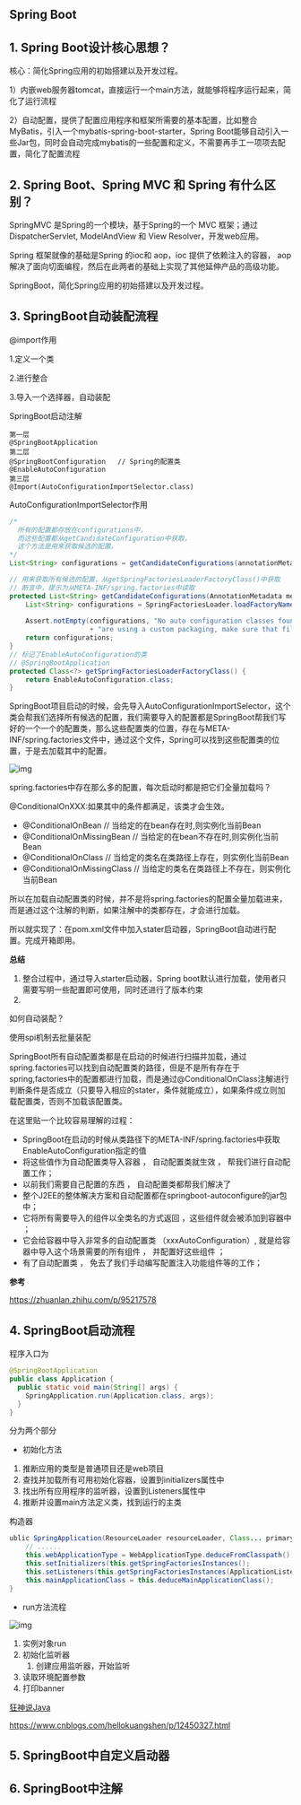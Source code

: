## Spring Boot

## 1.  Spring Boot设计核心思想？

核心：简化Spring应用的初始搭建以及开发过程。

1）内嵌web服务器tomcat，直接运行一个main方法，就能够将程序运行起来，简化了运行流程

2）自动配置，提供了配置应用程序和框架所需要的基本配置，比如整合MyBatis，引入一个mybatis-spring-boot-starter，Spring Boot能够自动引入一些Jar包，同时会自动完成mybatis的一些配置和定义，不需要再手工一项项去配置，简化了配置流程





## 2. Spring Boot、Spring MVC 和 Spring 有什么区别？

SpringMVC 是Spring的一个模块，基于Spring的一个 MVC 框架；通过DispatcherServlet, ModelAndView 和 View Resolver，开发web应用。

Spring 框架就像的基础是Spring 的ioc和 aop，ioc 提供了依赖注入的容器， aop解决了面向切面编程，然后在此两者的基础上实现了其他延伸产品的高级功能。

SpringBoot，简化Spring应用的初始搭建以及开发过程。







## 3. SpringBoot自动装配流程

@import作用

1.定义一个类

2.进行整合

3.导入一个选择器，自动装配



SpringBoot启动注解

```
第一层
@SpringBootApplication
第二层
@SpringBootConfiguration   // Spring的配置类
@EnableAutoConfiguration
第三层
@Import(AutoConfigurationImportSelector.class)
```

AutoConfigurationImportSelector作用

```java
/*
  所有的配置都存放在configurations中，
  而这些配置都从getCandidateConfiguration中获取，
  这个方法是用来获取候选的配置。
*/
List<String> configurations = getCandidateConfigurations(annotationMetadata, attributes)

// 用来获取所有候选的配置，从getSpringFactoriesLoaderFactoryClass()中获取
// 断言中，提示为从META-INF/spring.factories中读取
protected List<String> getCandidateConfigurations(AnnotationMetadata metadata, AnnotationAttributes attributes) {
    List<String> configurations = SpringFactoriesLoader.loadFactoryNames(getSpringFactoriesLoaderFactoryClass(),
                                                                         getBeanClassLoader());
    Assert.notEmpty(configurations, "No auto configuration classes found in META-INF/spring.factories. If you "
                    + "are using a custom packaging, make sure that file is correct.");
    return configurations;
}
// 标记了EnableAutoConfiguration的类
// @SpringBootApplication
protected Class<?> getSpringFactoriesLoaderFactoryClass() {
	return EnableAutoConfiguration.class;
}
```

SpringBoot项目启动的时候，会先导入AutoConfigurationImportSelector，这个类会帮我们选择所有候选的配置，我们需要导入的配置都是SpringBoot帮我们写好的一个一个的配置类，那么这些配置类的位置，存在与META-INF/spring.factories文件中，通过这个文件，Spring可以找到这些配置类的位置，于是去加载其中的配置。

![img](https://pic3.zhimg.com/80/v2-ec490d9baecef2b0ff77af59598c8c12_720w.jpg)

spring.factories中存在那么多的配置，每次启动时都是把它们全量加载吗？

@ConditionalOnXXX:如果其中的条件都满足，该类才会生效。

- @ConditionalOnBean // 当给定的在bean存在时,则实例化当前Bean
- @ConditionalOnMissingBean // 当给定的在bean不存在时,则实例化当前Bean
- @ConditionalOnClass // 当给定的类名在类路径上存在，则实例化当前Bean
- @ConditionalOnMissingClass // 当给定的类名在类路径上不存在，则实例化当前Bean

所以在加载自动配置类的时候，并不是将spring.factories的配置全量加载进来，而是通过这个注解的判断，如果注解中的类都存在，才会进行加载。

所以就实现了：在pom.xml文件中加入stater启动器，SpringBoot自动进行配置。完成开箱即用。

**总结**

1. 整合过程中，通过导入starter启动器，Spring boot默认进行加载，使用者只需要写明一些配置即可使用，同时还进行了版本约束
2. 

如何自动装配？

使用spi机制去批量装配



SpringBoot所有自动配置类都是在启动的时候进行扫描并加载，通过spring.factories可以找到自动配置类的路径，但是不是所有存在于spring,factories中的配置都进行加载，而是通过@ConditionalOnClass注解进行判断条件是否成立（只要导入相应的stater，条件就能成立），如果条件成立则加载配置类，否则不加载该配置类。

在这里贴一个比较容易理解的过程：

- SpringBoot在启动的时候从类路径下的META-INF/spring.factories中获取EnableAutoConfiguration指定的值
- 将这些值作为自动配置类导入容器 ， 自动配置类就生效 ， 帮我们进行自动配置工作；
- 以前我们需要自己配置的东西 ， 自动配置类都帮我们解决了
- 整个J2EE的整体解决方案和自动配置都在springboot-autoconfigure的jar包中；
- 它将所有需要导入的组件以全类名的方式返回 ，这些组件就会被添加到容器中 ；
- 它会给容器中导入非常多的自动配置类 （xxxAutoConfiguration）, 就是给容器中导入这个场景需要的所有组件 ， 并配置好这些组件 ；
- 有了自动配置类 ， 免去了我们手动编写配置注入功能组件等的工作；

**参考**

https://zhuanlan.zhihu.com/p/95217578



## 4. SpringBoot启动流程

程序入口为

```java
@SpringBootApplication
public class Application {
  public static void main(String[] args) {
    SpringApplication.run(Application.class, args);
  }
}
```

分为两个部分

- 初始化方法

1. 推断应用的类型是普通项目还是web项目
2. 查找并加载所有可用初始化容器，设置到initializers属性中
3. 找出所有应用程序的监听器，设置到Listeners属性中
4. 推断并设置main方法定义类，找到运行的主类

构造器

```java
ublic SpringApplication(ResourceLoader resourceLoader, Class... primarySources) {
    // ......
    this.webApplicationType = WebApplicationType.deduceFromClasspath();
    this.setInitializers(this.getSpringFactoriesInstances();
    this.setListeners(this.getSpringFactoriesInstances(ApplicationListener.class));
    this.mainApplicationClass = this.deduceMainApplicationClass();
}
```

- run方法流程

![img](https://img2020.cnblogs.com/i-beta/1418974/202003/1418974-20200309184347408-1065424525.png)



1. 实例对象run
2. 初始化监听器
   1. 创建应用监听器，开始监听
3. 读取环境配置参数
4. 打印banner







[狂神说Java](https://www.bilibili.com/video/BV1PE411i7CV?p=7)

https://www.cnblogs.com/hellokuangshen/p/12450327.html

## 5. SpringBoot中自定义启动器













## 6. SpringBoot中注解



















